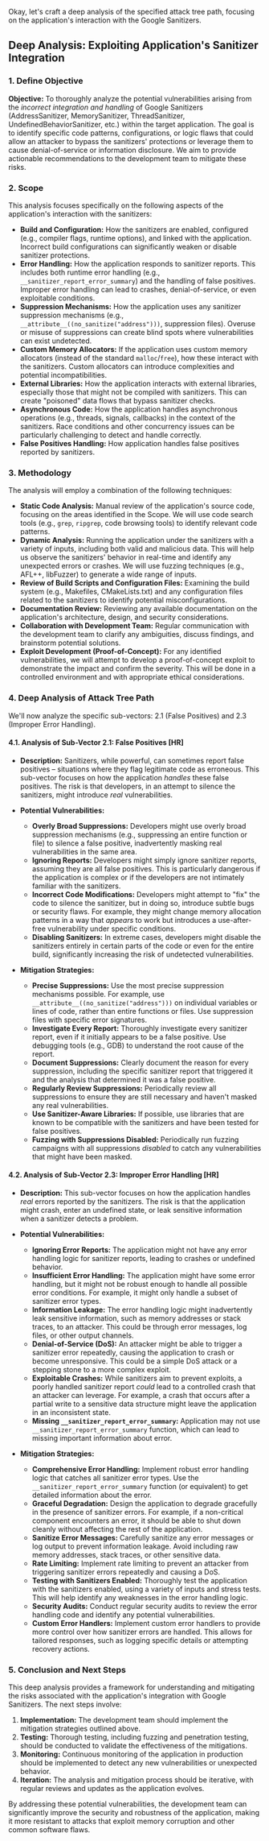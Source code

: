 Okay, let's craft a deep analysis of the specified attack tree path, focusing on the application's interaction with the Google Sanitizers.

## Deep Analysis: Exploiting Application's Sanitizer Integration

### 1. Define Objective

**Objective:** To thoroughly analyze the potential vulnerabilities arising from the *incorrect integration and handling* of Google Sanitizers (AddressSanitizer, MemorySanitizer, ThreadSanitizer, UndefinedBehaviorSanitizer, etc.) within the target application.  The goal is to identify specific code patterns, configurations, or logic flaws that could allow an attacker to bypass the sanitizers' protections or leverage them to cause denial-of-service or information disclosure.  We aim to provide actionable recommendations to the development team to mitigate these risks.

### 2. Scope

This analysis focuses specifically on the following aspects of the application's interaction with the sanitizers:

*   **Build and Configuration:** How the sanitizers are enabled, configured (e.g., compiler flags, runtime options), and linked with the application.  Incorrect build configurations can significantly weaken or disable sanitizer protections.
*   **Error Handling:**  How the application responds to sanitizer reports.  This includes both runtime error handling (e.g., `__sanitizer_report_error_summary`) and the handling of false positives.  Improper error handling can lead to crashes, denial-of-service, or even exploitable conditions.
*   **Suppression Mechanisms:**  How the application uses any sanitizer suppression mechanisms (e.g., `__attribute__((no_sanitize("address")))`, suppression files).  Overuse or misuse of suppressions can create blind spots where vulnerabilities can exist undetected.
*   **Custom Memory Allocators:** If the application uses custom memory allocators (instead of the standard `malloc`/`free`), how these interact with the sanitizers.  Custom allocators can introduce complexities and potential incompatibilities.
*   **External Libraries:**  How the application interacts with external libraries, especially those that might not be compiled with sanitizers.  This can create "poisoned" data flows that bypass sanitizer checks.
*   **Asynchronous Code:**  How the application handles asynchronous operations (e.g., threads, signals, callbacks) in the context of the sanitizers.  Race conditions and other concurrency issues can be particularly challenging to detect and handle correctly.
* **False Positives Handling:** How application handles false positives reported by sanitizers.

### 3. Methodology

The analysis will employ a combination of the following techniques:

*   **Static Code Analysis:**  Manual review of the application's source code, focusing on the areas identified in the Scope.  We will use code search tools (e.g., `grep`, `ripgrep`, code browsing tools) to identify relevant code patterns.
*   **Dynamic Analysis:**  Running the application under the sanitizers with a variety of inputs, including both valid and malicious data.  This will help us observe the sanitizers' behavior in real-time and identify any unexpected errors or crashes.  We will use fuzzing techniques (e.g., AFL++, libFuzzer) to generate a wide range of inputs.
*   **Review of Build Scripts and Configuration Files:**  Examining the build system (e.g., Makefiles, CMakeLists.txt) and any configuration files related to the sanitizers to identify potential misconfigurations.
*   **Documentation Review:**  Reviewing any available documentation on the application's architecture, design, and security considerations.
*   **Collaboration with Development Team:**  Regular communication with the development team to clarify any ambiguities, discuss findings, and brainstorm potential solutions.
*   **Exploit Development (Proof-of-Concept):**  For any identified vulnerabilities, we will attempt to develop a proof-of-concept exploit to demonstrate the impact and confirm the severity.  This will be done in a controlled environment and with appropriate ethical considerations.

### 4. Deep Analysis of Attack Tree Path

We'll now analyze the specific sub-vectors: 2.1 (False Positives) and 2.3 (Improper Error Handling).

#### 4.1.  Analysis of Sub-Vector 2.1: False Positives [HR]

*   **Description:**  Sanitizers, while powerful, can sometimes report false positives – situations where they flag legitimate code as erroneous.  This sub-vector focuses on how the application *handles* these false positives.  The risk is that developers, in an attempt to silence the sanitizers, might introduce *real* vulnerabilities.

*   **Potential Vulnerabilities:**

    *   **Overly Broad Suppressions:**  Developers might use overly broad suppression mechanisms (e.g., suppressing an entire function or file) to silence a false positive, inadvertently masking real vulnerabilities in the same area.
    *   **Ignoring Reports:**  Developers might simply ignore sanitizer reports, assuming they are all false positives.  This is particularly dangerous if the application is complex or if the developers are not intimately familiar with the sanitizers.
    *   **Incorrect Code Modifications:**  Developers might attempt to "fix" the code to silence the sanitizer, but in doing so, introduce subtle bugs or security flaws.  For example, they might change memory allocation patterns in a way that *appears* to work but introduces a use-after-free vulnerability under specific conditions.
    *   **Disabling Sanitizers:** In extreme cases, developers might disable the sanitizers entirely in certain parts of the code or even for the entire build, significantly increasing the risk of undetected vulnerabilities.

*   **Mitigation Strategies:**

    *   **Precise Suppressions:**  Use the most precise suppression mechanisms possible.  For example, use `__attribute__((no_sanitize("address")))` on individual variables or lines of code, rather than entire functions or files.  Use suppression files with specific error signatures.
    *   **Investigate Every Report:**  Thoroughly investigate every sanitizer report, even if it initially appears to be a false positive.  Use debugging tools (e.g., GDB) to understand the root cause of the report.
    *   **Document Suppressions:**  Clearly document the reason for every suppression, including the specific sanitizer report that triggered it and the analysis that determined it was a false positive.
    *   **Regularly Review Suppressions:**  Periodically review all suppressions to ensure they are still necessary and haven't masked any real vulnerabilities.
    *   **Use Sanitizer-Aware Libraries:**  If possible, use libraries that are known to be compatible with the sanitizers and have been tested for false positives.
    *   **Fuzzing with Suppressions Disabled:**  Periodically run fuzzing campaigns with all suppressions *disabled* to catch any vulnerabilities that might have been masked.

#### 4.2. Analysis of Sub-Vector 2.3: Improper Error Handling [HR]

*   **Description:** This sub-vector focuses on how the application handles *real* errors reported by the sanitizers.  The risk is that the application might crash, enter an undefined state, or leak sensitive information when a sanitizer detects a problem.

*   **Potential Vulnerabilities:**

    *   **Ignoring Error Reports:**  The application might not have any error handling logic for sanitizer reports, leading to crashes or undefined behavior.
    *   **Insufficient Error Handling:**  The application might have some error handling, but it might not be robust enough to handle all possible error conditions.  For example, it might only handle a subset of sanitizer error types.
    *   **Information Leakage:**  The error handling logic might inadvertently leak sensitive information, such as memory addresses or stack traces, to an attacker.  This could be through error messages, log files, or other output channels.
    *   **Denial-of-Service (DoS):**  An attacker might be able to trigger a sanitizer error repeatedly, causing the application to crash or become unresponsive.  This could be a simple DoS attack or a stepping stone to a more complex exploit.
    *   **Exploitable Crashes:**  While sanitizers aim to prevent exploits, a poorly handled sanitizer report *could* lead to a controlled crash that an attacker can leverage.  For example, a crash that occurs after a partial write to a sensitive data structure might leave the application in an inconsistent state.
    * **Missing `__sanitizer_report_error_summary`:** Application may not use `__sanitizer_report_error_summary` function, which can lead to missing important information about error.

*   **Mitigation Strategies:**

    *   **Comprehensive Error Handling:**  Implement robust error handling logic that catches all sanitizer error types.  Use the `__sanitizer_report_error_summary` function (or equivalent) to get detailed information about the error.
    *   **Graceful Degradation:**  Design the application to degrade gracefully in the presence of sanitizer errors.  For example, if a non-critical component encounters an error, it should be able to shut down cleanly without affecting the rest of the application.
    *   **Sanitize Error Messages:**  Carefully sanitize any error messages or log output to prevent information leakage.  Avoid including raw memory addresses, stack traces, or other sensitive data.
    *   **Rate Limiting:**  Implement rate limiting to prevent an attacker from triggering sanitizer errors repeatedly and causing a DoS.
    *   **Testing with Sanitizers Enabled:**  Thoroughly test the application with the sanitizers enabled, using a variety of inputs and stress tests.  This will help identify any weaknesses in the error handling logic.
    *   **Security Audits:**  Conduct regular security audits to review the error handling code and identify any potential vulnerabilities.
    * **Custom Error Handlers:** Implement custom error handlers to provide more control over how sanitizer errors are handled. This allows for tailored responses, such as logging specific details or attempting recovery actions.

### 5. Conclusion and Next Steps

This deep analysis provides a framework for understanding and mitigating the risks associated with the application's integration with Google Sanitizers. The next steps involve:

1.  **Implementation:**  The development team should implement the mitigation strategies outlined above.
2.  **Testing:**  Thorough testing, including fuzzing and penetration testing, should be conducted to validate the effectiveness of the mitigations.
3.  **Monitoring:**  Continuous monitoring of the application in production should be implemented to detect any new vulnerabilities or unexpected behavior.
4.  **Iteration:**  The analysis and mitigation process should be iterative, with regular reviews and updates as the application evolves.

By addressing these potential vulnerabilities, the development team can significantly improve the security and robustness of the application, making it more resistant to attacks that exploit memory corruption and other common software flaws.